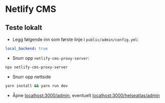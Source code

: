 # Netlify CMS

## Teste lokalt

- Legg følgende inn som første linje i `public/admin/config.yml`:

```yml
local_backend: true
```

- Snurr opp `netlify-cms-proxy-server`:

```sh
npx netlify-cms-proxy-server
```

- Snurr opp nettside

```sh
yarn install && yarn run dev
```

- Åpne [localhost:3000/admin](http://localhost:3000/admin/index.html), eventuelt [localhost:3000/helseatlas/admin](http://localhost:3000/helseatlas/admin/index.html)
